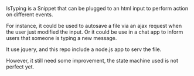 IsTyping is a Snippet that can be plugged to an html input to perform action on different events.

For instance, it could be used to autosave a file via an ajax request when the user just modified the input. Or it could be use in a chat app to inform users that someone is typing a new message.

It use jquery, and this repo include a node.js app to serv the file.

However, it still need some improvement, the state machine used is not perfect yet.

